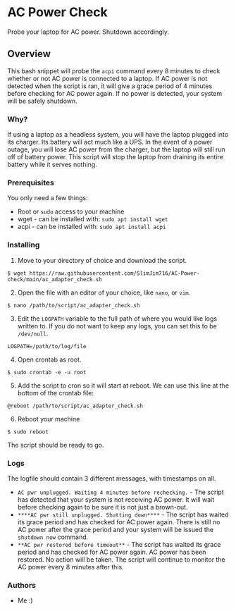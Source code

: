 # AC Power Check

Probe your laptop for AC power. Shutdown accordingly.

## Overview

This bash snippet will probe the `acpi` command every 8 minutes to check whether or not AC power is connected to a laptop.
If AC power is not detected when the script is ran, it will give a grace period of 4 minutes before checking for AC power again. If no power is detected, your system will be safely shutdown.

### Why?

If using a laptop as a headless system, you will have the laptop plugged into its charger. Its battery will act much like a UPS. In the event of a power outage, you will lose AC power from the charger, but the laptop will still run off of battery power. This script will stop the laptop from draining its entire battery while it serves nothing.

### Prerequisites

You only need a few things:

* Root or `sudo` access to your machine
* wget - can be installed with: `sudo apt install wget`
* acpi - can be installed with: `sudo apt install acpi`

### Installing

1. Move to your directory of choice and download the script.

```
$ wget https://raw.githubusercontent.com/SlimJim716/AC-Power-check/main/ac_adapter_check.sh
```

2. Open the file with an editor of your choice, like `nano`, or `vim`.

```
$ nano /path/to/script/ac_adapter_check.sh
```

3. Edit the `LOGPATH` variable to the full path of where you would like logs written to. If you do not want to keep any logs, you can set this to be `/dev/null`.

```
LOGPATH=/path/to/log/file
```

4. Open crontab as root.

```
$ sudo crontab -e -u root
```

5. Add the script to cron so it will start at reboot. We can use this line at the bottom of the crontab file:

```
@reboot /path/to/script/ac_adapter_check.sh
```

6. Reboot your machine

```
$ sudo reboot
```

The script should be ready to go.


### Logs

The logfile should contain 3 different messages, with timestamps on all.

* `AC pwr unplugged. Waiting 4 minutes before rechecking.` - The script has detected that your system is not receiving AC power. It will wait before checking again to be sure it is not just a brown-out.
* `****AC pwr still unplugged. Shutting down****` - The script has waited its grace period and has checked for AC power again. There is still no AC power after the grace period and your system will be issued the `shutdown now` command.
* `**AC pwr restored before timeout**` - The script has waited its grace period and has checked for AC power again. AC power has been restored. No action will be taken. The script will continue to monitor the AC power every 8 minutes after this.


### Authors
- Me :)
